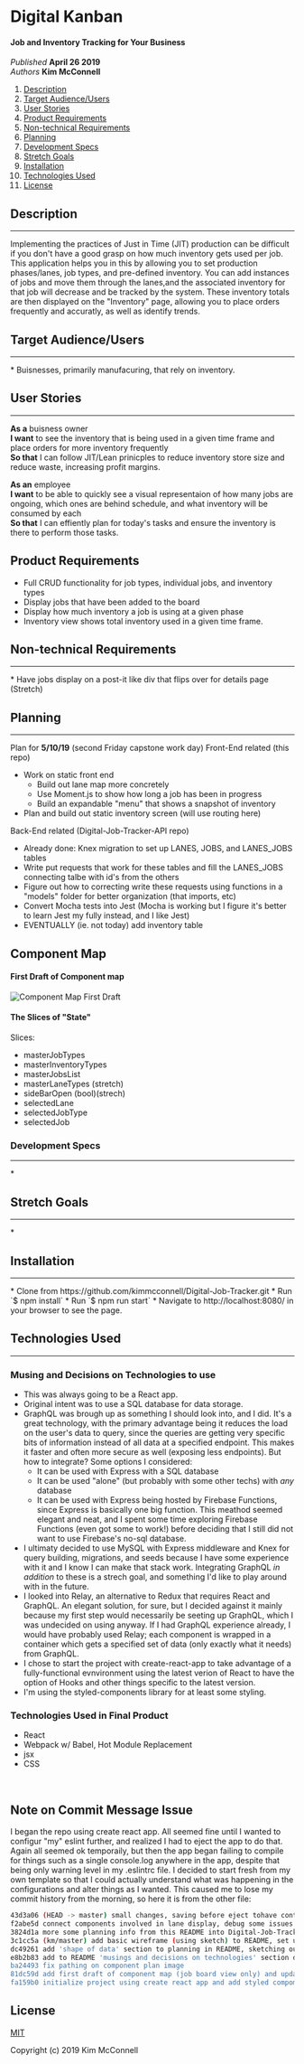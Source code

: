 # Digital Kanban

#### Job and Inventory Tracking for Your Business

_Published_ **April 26 2019**<br>
_Authors_  **Kim McConnell**

1. [Description](#description)
1. [Target Audience/Users](#target-audience/users)
1. [User Stories](#user-stories)
1. [Product Requirements](#product-requirements)
1. [Non-technical Requirements](#non-technical-requirements)
1. [Planning](#Planning)
1. [Development Specs](#development-specs)
1. [Stretch Goals](#stretch-goals)
1. [Installation](#installation)
1. [Technologies Used](#technologies-used)
1. [License](#license)

## Description
<hr/>
  Implementing the practices of Just in Time (JIT) production can be difficult if you don't have a good grasp on how much inventory gets used per job. This application helps you in this by allowing you to set production phases/lanes, job types, and pre-defined inventory. You can add instances of jobs and move them through the lanes,and the associated inventory for that job will decrease and be tracked by the system. These inventory totals are then displayed on the "Inventory" page, allowing you to place orders frequently and accuratly, as well as identify trends. 


## Target Audience/Users
<hr/>
* Buisnesses, primarily manufacuring, that rely on inventory. 

## User Stories
<hr/>

**As a** buisness owner<br>
**I want** to see the inventory that is being used in a given time frame and place orders for more inventory frequently<br>
**So that** I can follow JIT/Lean prinicples to reduce inventory store size and reduce waste, increasing profit margins. 

**As an** employee<br>
**I want** to be able to quickly see a visual representaion of how many jobs are ongoing, which ones are behind schedule, and what inventory will be consumed by each<br>
**So that** I can effiently plan for today's tasks and ensure the inventory is there to perform those tasks. 

## Product Requirements
* Full CRUD functionality for job types, individual jobs, and inventory types
* Display jobs that have been added to the board
* Display how much inventory a job is using at a given phase
* Inventory view shows total inventory used in a given time frame. 


## Non-technical Requirements
<hr/>
* Have jobs display on a post-it like div that flips over for details page (Stretch)<br>

## Planning
<hr/>

Plan for **5/10/19** (second Friday capstone work day)
Front-End related (this repo)
- Work on static front end
  - Build out lane map more concretely
  - Use Moment.js to show how long a job has been in progress
  - Build an expandable "menu" that shows a snapshot of inventory
- Plan and build out static inventory screen (will use routing here)

Back-End related (Digital-Job-Tracker-API repo)
- Already done: Knex migration to set up LANES, JOBS, and LANES_JOBS tables
- Write put requests that work for these tables and fill the LANES_JOBS connecting talbe with id's from the others
- Figure out how to correcting write these requests using functions in a "models" folder for better organization (that imports, etc)
- Convert Mocha tests into Jest (Mocha is working but I figure it's better to learn Jest my fully instead, and I like Jest)
- EVENTUALLY (ie. not today) add inventory table


## Component Map

#### First Draft of Component map 
![Component Map First Draft](./src/assets/images/plan1.png)

#### The Slices of "State"
Slices: 
- masterJobTypes
- masterInventoryTypes
- masterJobsList
- masterLaneTypes (stretch)
- sideBarOpen (bool)(strech)
- selectedLane
- selectedJobType
- selectedJob

### Development Specs
<hr/>
* 

## Stretch Goals
<hr/>
* 

## Installation
<hr/>
* Clone from https://github.com/kimmcconnell/Digital-Job-Tracker.git
* Run `$ npm install`
* Run `$ npm run start`
* Navigate to http://localhost:8080/ in your browser to see the page. 



## Technologies Used
<hr/>

### Musing and Decisions on Technologies to use
- This was always going to be a React app. 
- Original intent was to use a SQL database for data storage. 
- GraphQL was brough up as something I should look into, and I did. It's a great technology, with the primary advantage being it reduces the load on the user's data to query, since the queries are getting very specific bits of information instead of all data at a specified endpoint. This makes it faster and often more secure as well (exposing less endpoints). But how to integrate? Some options I considered: 
    - It can be used with Express with a SQL database
    - It can be used "alone" (but probably with some other techs) with _any_ database
    - It can be used with Express being hosted by Firebase Functions, since Express is basically one big function. This meathod seemed elegant and neat, and I spent some time exploring Firebase Functions (even got some to work!) before deciding that I still did not want to use Firebase's no-sql database. 
- I ultimaty decided to use MySQL with Express middleware and Knex for query building, migrations, and seeds because I have some experience with it and I know I can make that stack work. Integrating GraphQL _in addition_ to these is a strech goal, and something I'd like to play around with in the future.
- I looked into Relay, an alternative to Redux that requires React and GraphQL. An elegant solution, for sure, but I decided against it mainly because my first step would necessarily be seeting up GraphQL, which I was undecided on using anyway. If I had GraphQL experience already, I would have probably used Relay; each component is wrapped in a container which gets a specified set of data (only exactly what it needs) from GraphQL.
- I chose to start the project with create-react-app to take advantage of a fully-functional evnvironment using the latest verion of React to have the option of Hooks and other things specific to the latest version.
- I'm using the styled-components library for at least some styling.


### Technologies Used in Final Product
* React
* Webpack w/ Babel, Hot Module Replacement
* jsx 
* CSS


<br>


## Note on Commit Message Issue
I began the repo using create react app. All seemed fine until I wanted to configur "my" eslint further, and realized I had to eject the app to do that. Again all seemed ok temporaily, but then the app began failing to compile for things such as a single console.log anywhere in the app, despite that being only warning level in my .eslintrc file. I decided to start fresh from my own template so that I could actually understand what was happening in the configurations and alter things as I wanted. This caused me to lose my commit history from the morning, so here it is from the other file: 

```bash
43d3a06 (HEAD -> master) small changes, saving before eject tohave control over linting
f2abe5d connect components involved in lane display, debug some issues with unfamiliar linting and structure (first time using react create app)
3824d1a more some planning info from this README into Digital-Job-Tracker-Planning repo and style header
3c1cc5a (km/master) add basic wireframe (using sketch) to README, set up backbone of some components
dc49261 add 'shape of data' section to planning in README, sketching out the state/data structure
e8b2b83 add to README 'musings and decisions on technologies' section documenting my explorations into other tech options and why I'm using the techs in my final stack
ba24493 fix pathing on component plan image
81dc59d add first draft of component map (job board view only) and update readme with description and user stories
fa159b0 initialize project using create react app and add styled compoments package 
```


## License
[MIT](./LICENSE.txt)

Copyright (c) 2019 Kim McConnell

